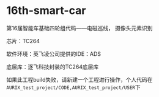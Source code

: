 # 16th-smart-car
第16届智能车基础四轮组代码——电磁巡线， 摄像头元素识别

芯片：TC264

软件环境：英飞凌公司提供的IDE：ADS

底层库：逐飞科技封装的TC264底层库

如果此工程build失败，请新建一个工程进行操作，个人代码在`AURIX_test_project/CODE,AURIX_test_project/USER`下



